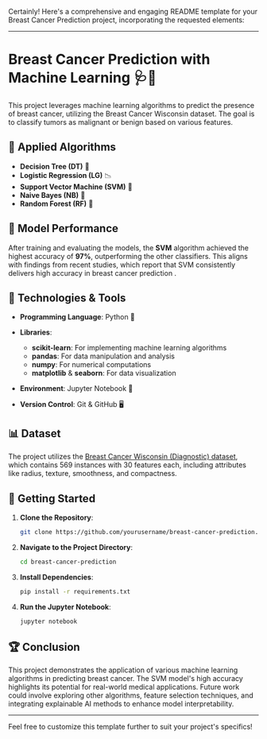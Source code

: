 Certainly! Here's a comprehensive and engaging README template for your Breast Cancer Prediction project, incorporating the requested elements:

---

# Breast Cancer Prediction with Machine Learning 🩺🤖

This project leverages machine learning algorithms to predict the presence of breast cancer, utilizing the Breast Cancer Wisconsin dataset. The goal is to classify tumors as malignant or benign based on various features.

## 🧠 Applied Algorithms

* **Decision Tree (DT)** 🌳
* **Logistic Regression (LG)** 📉
* **Support Vector Machine (SVM)** 🚀
* **Naive Bayes (NB)** 🧠
* **Random Forest (RF)** 🌲

## 🎯 Model Performance

After training and evaluating the models, the **SVM** algorithm achieved the highest accuracy of **97%**, outperforming the other classifiers. This aligns with findings from recent studies, which report that SVM consistently delivers high accuracy in breast cancer prediction .

## 🧰 Technologies & Tools

* **Programming Language**: Python 🐍
* **Libraries**:

  * **scikit-learn**: For implementing machine learning algorithms
  * **pandas**: For data manipulation and analysis
  * **numpy**: For numerical computations
  * **matplotlib** & **seaborn**: For data visualization
* **Environment**: Jupyter Notebook 📝
* **Version Control**: Git & GitHub 🖥️

## 📊 Dataset

The project utilizes the [Breast Cancer Wisconsin (Diagnostic) dataset](https://archive.ics.uci.edu/ml/datasets/Breast+Cancer+Wisconsin+%28Diagnostic%29), which contains 569 instances with 30 features each, including attributes like radius, texture, smoothness, and compactness.

## 🚀 Getting Started

1. **Clone the Repository**:

   ```bash
   git clone https://github.com/yourusername/breast-cancer-prediction.git
   ```

2. **Navigate to the Project Directory**:

   ```bash
   cd breast-cancer-prediction
   ```

3. **Install Dependencies**:

   ```bash
   pip install -r requirements.txt
   ```

4. **Run the Jupyter Notebook**:

   ```bash
   jupyter notebook
   ```

## 🏆 Conclusion

This project demonstrates the application of various machine learning algorithms in predicting breast cancer. The SVM model's high accuracy highlights its potential for real-world medical applications. Future work could involve exploring other algorithms, feature selection techniques, and integrating explainable AI methods to enhance model interpretability.

---

Feel free to customize this template further to suit your project's specifics!
